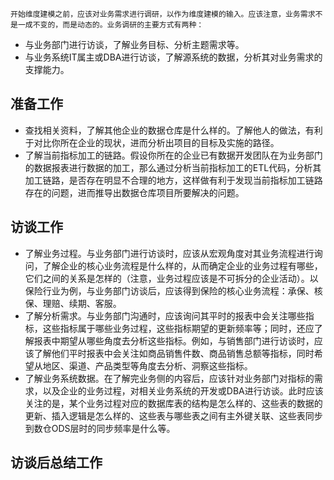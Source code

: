     开始维度建模之前，应该对业务需求进行调研，以作为维度建模的输入。应该注意，业务需求不是一成不变的，而是动态的。业务调研的主要方式有两种：

- 与业务部门进行访谈，了解业务目标、分析主题需求等。
- 与业务系统IT属主或DBA进行访谈，了解源系统的数据，分析其对业务需求的支撑能力。

## 准备工作

- 查找相关资料，了解其他企业的数据仓库是什么样的。了解他人的做法，有利于对比你所在企业的现状，进而分析出项目的目标及实施的路径。
- 了解当前指标加工的链路。假设你所在的企业已有数据开发团队在为业务部门的数据报表进行数据的加工，那么通过分析当前指标加工的ETL代码，分析其加工链路，是否存在明显不合理的地方，这样做有利于发现当前指标加工链路存在的问题，进而推导出数据仓库项目所要解决的问题。

## 访谈工作

- 了解业务过程。与业务部门进行访谈时，应该从宏观角度对其业务流程进行询问，了解企业的核心业务流程是什么样的，从而确定企业的业务过程有哪些，它们之间的关系是怎样的（注意，业务过程应该是不可拆分的企业活动）。以保险行业为例，与业务部门访谈后，应该得到保险的核心业务流程：承保、核保、理赔、续期、客服。
- 了解分析需求。与业务部门沟通时，应该询问其平时的报表中会关注哪些指标，这些指标属于哪些业务过程，这些指标期望的更新频率等；同时，还应了解报表中期望从哪些角度去分析这些指标。例如，与销售部门进行访谈时，应该了解他们平时报表中会关注如商品销售件数、商品销售总额等指标，同时希望从地区、渠道、产品类型等角度去分析、洞察这些指标。
- 了解业务系统数据。在了解完业务侧的内容后，应该针对业务部门对指标的需求，以及企业的业务过程，对相关业务系统的开发或DBA进行访谈。此时应该关注的是，某个业务过程对应的数据库表的结构是怎么样的、这些表的数据的更新、插入逻辑是怎么样的、这些表与哪些表之间有主外键关联、这些表同步到数仓ODS层时的同步频率是什么等。

## 访谈后总结工作

